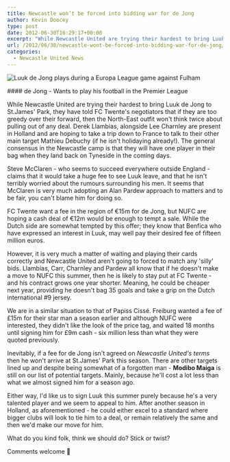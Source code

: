 ```yaml
---
title: Newcastle won’t be forced into bidding war for de Jong
author: Kevin Doocey
type: post
date: 2012-06-30T16:29:17+00:00
excerpt: "While Newcastle United are trying their hardest to bring Luuk de Jong to St.James' Park, they have told FC Twente's negotiators that if they are too greedy over their forward, then the North-East.."
url: /2012/06/30/newcastle-wont-be-forced-into-bidding-war-for-de-jong/
categories:
  - Newcastle United News
---
```


![Luuk de Jong plays during a Europa League game against Fulham](https://www.tynetime.com/wp-content/uploads/2012/06/Luuk-de-Jong-Holland.jpg "Luuk-de-Jong-Holland")

#### de Jong - Wants to play his football in the Premier League

While Newcastle United are trying their hardest to bring Luuk de Jong to St.James' Park, they have told FC Twente's negotiators that if they are too greedy over their forward, then the North-East outfit won't think twice about pulling out of any deal. Derek Llambias, alongside Lee Charnley are present in Holland and are hoping to take a trip down to France to talk to their other main target Mathieu Debuchy (if he isn't holidaying already!). The general consensus in the Newcastle camp is that they will have one player in their bag when they land back on Tyneside in the coming days.

Steve McClaren - who seems to succeed everywhere outside England - claims that it would take a huge fee to see Luuk leave, and that he isn't terribly worried about the rumours surrounding his men. It seems that McClaren is very much adopting an Alan Pardew approach to matters and to be fair, you can't blame him for doing so.

FC Twente want a fee in the region of €15m for de Jong, but NUFC are hoping a cash deal of €12m would be enough to tempt a sale. While the Dutch side are somewhat tempted by this offer; they know that Benfica who have expressed an interest in Luuk, may well pay their desired fee of fifteen million euros.

However, it is very much a matter of waiting and playing their cards correctly and Newcastle United aren't going to forced to match any 'silly' bids. Llambias, Carr, Charnley and Pardew all know that if he doesn't make a move to NUFC this summer, then he is likely to stay put at FC Twente - and his contract grows one year shorter. Meaning, he could be cheaper next year, providing he doesn't bag 35 goals and take a grip on the Dutch international #9 jersey.

We are in a similar situation to that of Papiss Cissé. Freiburg wanted a fee of £15m for their star man a season earlier and although NUFC were interested, they didn't like the look of the price tag, and waited 18 months until signing him for £9m cash - six million less than what they were quoted previously.

Inevitably, if a fee for de Jong isn't agreed on _Newcastle United's terms_ then he won't arrive at St.James' Park this season. There are other targets lined up and despite being somewhat of a forgotten man - **Modibo Maiga** is still on our list of potential targets. Mainly, because he'll cost a lot less than what we almost signed him for a season ago.

Either way, I'd like us to sign Luuk this summer purely because he's a very talented player and we seem to appeal to him. After another season in Holland, as aforementioned - he could either excel to a standard where bigger clubs will look to tie him to a deal, or remain relatively the same and then we'd make our move for him.

What do you kind folk, think we should do? Stick or twist?

Comments welcome 🙂

